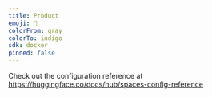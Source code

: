 ```yaml
---
title: Product
emoji: 🐠
colorFrom: gray
colorTo: indigo
sdk: docker
pinned: false
---
```


Check out the configuration reference at https://huggingface.co/docs/hub/spaces-config-reference
